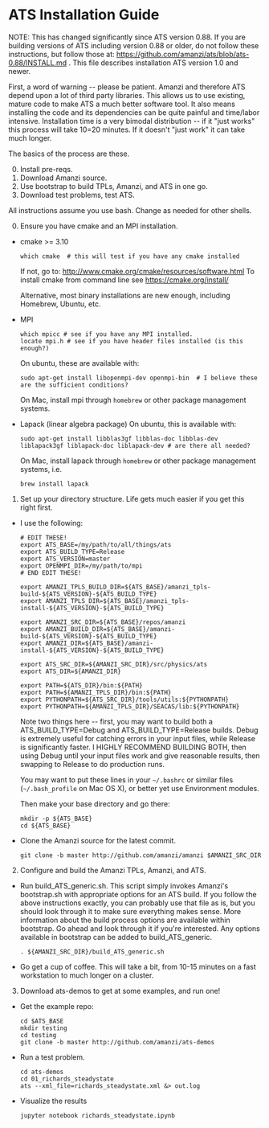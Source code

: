 ATS Installation Guide
==================================

NOTE: This has changed significantly since ATS version 0.88.  If you are building versions of ATS including version 0.88 or older, do not follow these instructions, but follow those at: https://github.com/amanzi/ats/blob/ats-0.88/INSTALL.md .  This file describes installation ATS version 1.0 and newer.

First, a word of warning -- please be patient.  Amanzi and therefore ATS depend upon a lot of third party libraries.  This allows us to use existing, mature code to make ATS a much better software tool.  It also means installing the code and its dependencies can be quite painful and time/labor intensive.  Installation time is a very bimodal distribution -- if it "just works" this process will take 10=20 minutes.  If it doesn't "just work" it can take much longer.

The basics of the process are these.

0. Install pre-reqs.
1. Download Amanzi source.
2. Use bootstrap to build TPLs, Amanzi, and ATS in one go.
3. Download test problems, test ATS.

All instructions assume you use bash.  Change as needed for other shells.

0. Ensure you have cmake and an MPI installation.

  * cmake >= 3.10
    ```
    which cmake  # this will test if you have any cmake installed
    ``` 
    If not, go to: http://www.cmake.org/cmake/resources/software.html
    To install cmake from command line see https://cmake.org/install/
    
    Alternative, most binary installations are new enough, including Homebrew, Ubuntu, etc.
    
  * MPI
    ```
    which mpicc # see if you have any MPI installed.
    locate mpi.h # see if you have header files installed (is this enough?)
    ```
    On ubuntu, these are available with:
    ```
    sudo apt-get install libopenmpi-dev openmpi-bin  # I believe these are the sufficient conditions?
    ```
    On Mac, install mpi through ```homebrew``` or other package management systems.
    
  * Lapack (linear algebra package)
    On ubuntu, this is available with:
    ```
    sudo apt-get install libblas3gf libblas-doc libblas-dev liblapack3gf liblapack-doc liblapack-dev # are there all needed?
    ```
    On Mac, install lapack through ```homebrew``` or other package management systems, i.e.
    ```
    brew install lapack
    ```


1. Set up your directory structure.  Life gets much easier if you get this right first.

  * I use the following:
    ```
    # EDIT THESE!
    export ATS_BASE=/my/path/to/all/things/ats
    export ATS_BUILD_TYPE=Release
    export ATS_VERSION=master
    export OPENMPI_DIR=/my/path/to/mpi
    # END EDIT THESE!

    export AMANZI_TPLS_BUILD_DIR=${ATS_BASE}/amanzi_tpls-build-${ATS_VERSION}-${ATS_BUILD_TYPE}
    export AMANZI_TPLS_DIR=${ATS_BASE}/amanzi_tpls-install-${ATS_VERSION}-${ATS_BUILD_TYPE}

    export AMANZI_SRC_DIR=${ATS_BASE}/repos/amanzi
    export AMANZI_BUILD_DIR=${ATS_BASE}/amanzi-build-${ATS_VERSION}-${ATS_BUILD_TYPE}
    export AMANZI_DIR=${ATS_BASE}/amanzi-install-${ATS_VERSION}-${ATS_BUILD_TYPE}

    export ATS_SRC_DIR=${AMANZI_SRC_DIR}/src/physics/ats
    export ATS_DIR=${AMANZI_DIR}

    export PATH=${ATS_DIR}/bin:${PATH}
    export PATH=${AMANZI_TPLS_DIR}/bin:${PATH}
    export PYTHONPATH=${ATS_SRC_DIR}/tools/utils:${PYTHONPATH}
    export PYTHONPATH=${AMANZI_TPLS_DIR}/SEACAS/lib:${PYTHONPATH}
    ```    

    Note two things here -- first, you may want to build both a ATS_BUILD_TYPE=Debug and ATS_BUILD_TYPE=Release builds.  Debug is extremely useful for catching errors in your input files, while Release is significantly faster.  I HIGHLY RECOMMEND BUILDING BOTH, then using Debug until your input files work and give reasonable results, then swapping to Release to do production runs.

    You may want to put these lines in your `~/.bashrc` or similar files (`~/.bash_profile` on Mac OS X), or better yet use Environment modules.

    Then make your base directory and go there:
    ```
    mkdir -p ${ATS_BASE}
    cd ${ATS_BASE}
    ```

  * Clone the Amanzi source for the latest commit.
    ```
    git clone -b master http://github.com/amanzi/amanzi $AMANZI_SRC_DIR
    ```

2. Configure and build the Amanzi TPLs, Amanzi, and ATS.

  * Run build_ATS_generic.sh. This script simply invokes Amanzi's bootstrap.sh with appropriate options for an ATS build. If you follow the above instructions exactly, you can probably use that file as is, but you should look through it to make sure everything makes sense. More information about the build process options are available within bootstrap. Go ahead and look through it if you're interested. Any options available in bootstrap can be added to build_ATS_generic.
    ```
    . ${AMANZI_SRC_DIR}/build_ATS_generic.sh
    ```

  * Go get a cup of coffee.  This will take a bit, from 10-15 minutes on a fast workstation to much longer on a cluster.

3. Download ats-demos to get at some examples, and run one!

  * Get the example repo:
    ```
    cd $ATS_BASE
    mkdir testing
    cd testing
    git clone -b master http://github.com/amanzi/ats-demos
    ```

  * Run a test problem.
    ```
    cd ats-demos
    cd 01_richards_steadystate
    ats --xml_file=richards_steadystate.xml &> out.log
    ```

  * Visualize the results
    ```  
    jupyter notebook richards_steadystate.ipynb
    ```
   

